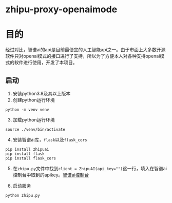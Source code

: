 # zhipu-proxy-openaimode

# 目的
经过对比，智谱ai的api是目前最便宜的人工智能api之一。由于市面上大多数开源软件只对openai模式的接口进行了支持，所以为了方便本人对各种支持openai模式的软件进行使用，开发了本项目。

## 启动

1. 安装python3.8及其以上版本
2. 创建python运行环境
```shell
python -m venv venv
```
3. 加载python运行环境
```shell
source ./venv/bin/activate
```
4. 安装智谱ai库，`flask`以及`flask_cors`
```shell
pip install zhipuai
pip install flask
pip install flask_cors
```
5. 在`zhipu.py`文件中找到`client = ZhipuAI(api_key="")`这一行，填入在智谱ai控制台中取到的apikey。[智谱ai控制台](https://open.bigmodel.cn/usercenter/apikeys)

6. 启动服务
```shell
python zhipu.py
```